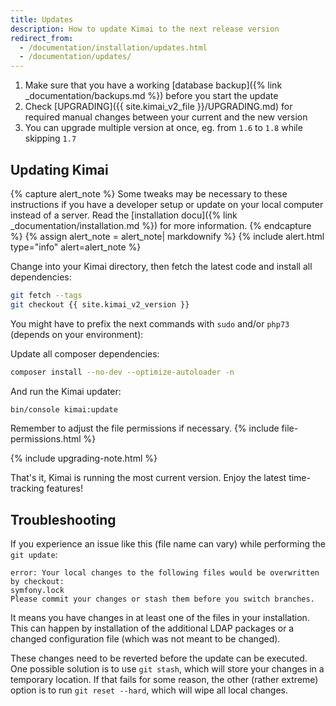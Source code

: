 ```yaml
---
title: Updates
description: How to update Kimai to the next release version
redirect_from:
  - /documentation/installation/updates.html
  - /documentation/updates/
---
```


1. Make sure that you have a working [database backup]({% link _documentation/backups.md %}) before you start the update
2. Check [UPGRADING]({{ site.kimai_v2_file }}/UPGRADING.md) for required manual changes between your current and the new version 
3. You can upgrade multiple version at once, eg. from `1.6` to `1.8` while skipping `1.7`

## Updating Kimai 

{% capture alert_note %}
Some tweaks may be necessary to these instructions if you have a developer setup or update on your local computer 
instead of a server. Read the [installation docu]({% link _documentation/installation.md %}) for more information.
{% endcapture %}
{% assign alert_note = alert_note| markdownify %}
{% include alert.html type="info" alert=alert_note %} 

Change into your Kimai directory, then fetch the latest code and install all dependencies: 
```bash
git fetch --tags
git checkout {{ site.kimai_v2_version }}
```

You might have to prefix the next commands with `sudo` and/or `php73` (depends on your environment):

Update all composer dependencies:
```bash
composer install --no-dev --optimize-autoloader -n
```

And run the Kimai updater:
```bash
bin/console kimai:update
```

Remember to adjust the file permissions if necessary.
{% include file-permissions.html %} 

{% include upgrading-note.html %} 

That's it, Kimai is running the most current version. Enjoy the latest time-tracking features!

## Troubleshooting

If you experience an issue like this (file name can vary) while performing the `git update`: 

```
error: Your local changes to the following files would be overwritten by checkout:
symfony.lock
Please commit your changes or stash them before you switch branches.
```

It means you have changes in at least one of the files in your installation.
This can happen by installation of the additional LDAP packages or a changed configuration file (which was not meant to be changed). 

These changes need to be reverted before the update can be executed. 
One possible solution is to use `git stash`, which will store your changes in a temporary location.
If that fails for some reason, the other (rather extreme) option is to run `git reset --hard`, 
which will wipe all local changes. 
